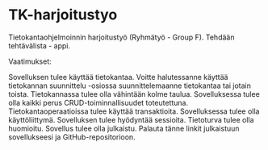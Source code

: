 # TK-harjoitustyo
Tietokantaohjelmoinnin harjoitustyö (Ryhmätyö - Group F).
Tehdään tehtävälista - appi.

Vaatimukset:

Sovelluksen tulee käyttää tietokantaa. Voitte halutessanne käyttää tietokannan suunnittelu -osiossa suunnittelemaanne tietokantaa tai jotain toista. Tietokannassa tulee olla vähintään kolme taulua. 
Sovelluksessa tulee olla kaikki perus CRUD-toiminnallisuudet toteutettuna. Tietokantaoperaatioissa tulee käyttää transaktioita.
Sovelluksessa tulee olla käyttöliittymä.
Sovelluksen tulee hyödyntää sessioita.
Tietoturva tulee olla huomioitu.
Sovellus tulee olla julkaistu.
Palauta tänne linkit julkaistuun sovellukseesi ja GitHub-repositorioon.
